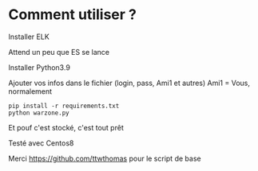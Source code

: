 # Comment utiliser ?

Installer ELK

Attend un peu que ES se lance  

Installer Python3.9

Ajouter vos infos dans le fichier (login, pass, Ami1 et autres)
Ami1 = Vous, normalement

`pip install -r requirements.txt`  
`python warzone.py`  

Et pouf c'est stocké, c'est tout prêt

Testé avec Centos8

Merci https://github.com/ttwthomas pour le script de base
